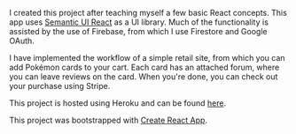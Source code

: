 I created this project after teaching myself a few basic React concepts. This app uses [Semantic UI React](https://github.com/Semantic-Org/Semantic-UI-React) as a UI library. Much of the functionality is assisted by the use of Firebase, from which I use Firestore and Google OAuth.

I have implemented the workflow of a simple retail site, from which you can add Pokémon cards to your cart. Each card has an attached forum, where you can leave reviews on the card. When you're done, you can check out your purchase using Stripe.

This project is hosted using Heroku and can be found [here](https://gregorytcheng-pokeshop.herokuapp.com/).

This project was bootstrapped with [Create React App](https://github.com/facebook/create-react-app).